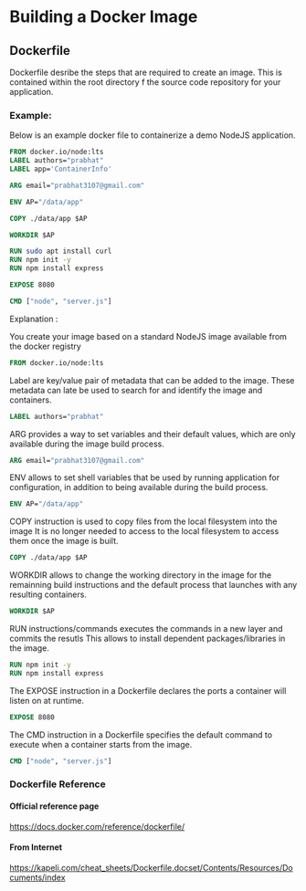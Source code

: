 # Building a Docker Image

## Dockerfile 
Dockerfile desribe the steps that are required to create an image. This is contained
within the root directory f the source code repository for your application.

### Example:
Below is an example docker file to containerize a demo NodeJS application.

```dockerfile
FROM docker.io/node:lts
LABEL authors="prabhat"
LABEL app='ContainerInfo'

ARG email="prabhat3107@gmail.com"

ENV AP="/data/app"

COPY ./data/app $AP

WORKDIR $AP

RUN sudo apt install curl
RUN npm init -y
RUN npm install express

EXPOSE 8080

CMD ["node", "server.js"]
```




Explanation : 

You create your image based on a standard NodeJS image available from the docker registry

```dockerfile
FROM docker.io/node:lts
```
Label are key/value pair of metadata that can be added to the image. These metadata can late be
used to search for and identify the image and containers. 
```dockerfile
LABEL authors="prabhat"
```
ARG provides a way to set variables and their default values, which are only available during the image build process.
```dockerfile
ARG email="prabhat3107@gmail.com"
```
ENV allows to set shell variables that be used by running application for configuration, in addition to being available during the build process.
```dockerfile
ENV AP="/data/app"
```
COPY instruction is used to copy files from the local filesystem into the image 
It is no longer needed to access to the local filesystem to access them once the image is built.
```dockerfile
COPY ./data/app $AP
```
WORKDIR allows to change the working directory in the image for the remainning build instructions and the default 
process that launches with any resulting containers. 
```dockerfile
WORKDIR $AP
```
RUN instructions/commands executes the commands in a new layer and commits the resutls 
This allows to install dependent packages/libraries in the image. 
```dockerfile
RUN npm init -y
RUN npm install express
```
The EXPOSE instruction in a Dockerfile declares the ports a container will listen on at runtime.
```dockerfile
EXPOSE 8080
```
The CMD instruction in a Dockerfile specifies the default command to execute when a container starts from the image.
```dockerfile
CMD ["node", "server.js"]
```

### Dockerfile Reference
#### Official reference page
https://docs.docker.com/reference/dockerfile/
#### From Internet 
https://kapeli.com/cheat_sheets/Dockerfile.docset/Contents/Resources/Documents/index